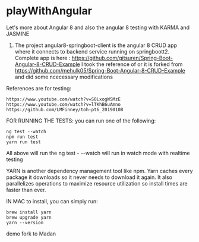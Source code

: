 # playWithAngular

Let's more about Angular 8 and also the angular 8 testing with KARMA and JASMINE

1. The project angular8-springboot-client is the angular 8 CRUD app where it connects to backend service running on springboott2. Complete app is here : https://github.com/gitsuren/Spring-Boot-Angular-8-CRUD-Example 
I took the reference of or it is forked from https://github.com/mehulk05/Spring-Boot-Angular-8-CRUD-Example and did some ncecessary modifications 

References are for testing:
```
https://www.youtube.com/watch?v=S0LxogWSMzE
https://www.youtube.com/watch?v=lTKhB6uAmno
https://github.com/LMFinney/toh-pt6_20190108
```


FOR RUNNING THE TESTS:
you can run one of the following:

```console
ng test --watch
npm run test
yarn run test
```

All above will run the ng test - --watch will run in watch mode with realtime testing 

YARN is another dependency management tool like npm. Yarn caches every package it downloads so it never needs to download it again. It also parallelizes operations to maximize resource utilization so install times are faster than ever.

IN MAC to install, you can simply run:
```console
brew install yarn
brew upgrade yarn
yarn --version
```

demo fork to Madan
